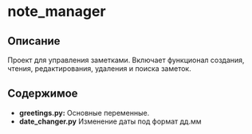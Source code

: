 # note_manager
## Описание

Проект для управления заметками. Включает функционал создания, чтения, редактирования, удаления и поиска заметок.

## Содержимое

- **greetings.py:** Основные переменные.
- **date_changer.py** Изменение даты под формат дд.мм
